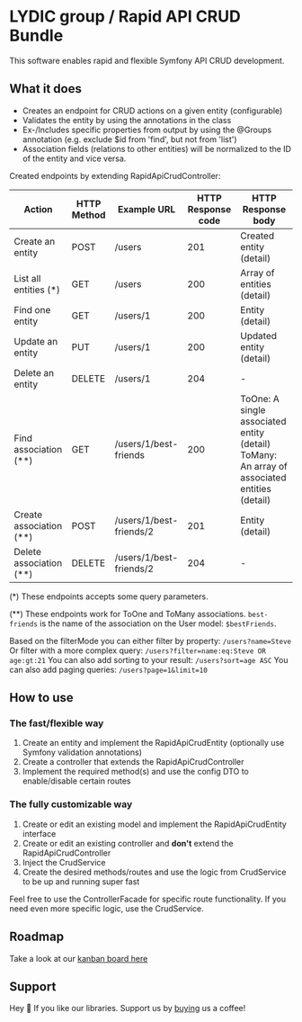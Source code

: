 # LYDIC group / Rapid API CRUD Bundle
This software enables rapid and flexible Symfony API CRUD development.

## What it does
- Creates an endpoint for CRUD actions on a given entity (configurable)
- Validates the entity by using the annotations in the class
- Ex-/Includes specific properties from output by using the @Groups annotation (e.g. exclude $id from 'find', but not from 'list')
- Association fields (relations to other entities) will be normalized to the ID of the entity and vice versa.

Created endpoints by extending RapidApiCrudController:

| Action                  | HTTP Method | Example URL               | HTTP Response code   | HTTP Response body                                                                                 |
|-------------------------|-------------|---------------------------|----------------------|----------------------------------------------------------------------------------------------------|
| Create an entity        | POST        | /users                    | 201                  | Created entity (detail)                                                                            |
| List all entities  (*)  | GET         | /users                    | 200                  | Array of entities (detail)                                                                         |
| Find one entity         | GET         | /users/1                  | 200                  | Entity (detail)                                                                                    |
| Update an entity        | PUT         | /users/1                  | 200                  | Updated entity (detail)                                                                            |
| Delete an entity        | DELETE      | /users/1                  | 204                  | -                                                                                                  |
| Find association   (**) | GET         | /users/1/best-friends     | 200                  | ToOne: A single associated entity (detail) <br />ToMany: An array of associated entities (detail)  |
| Create association (**) | POST        | /users/1/best-friends/2   | 201                  | Entity (detail)                                                                                    |
| Delete association (**) | DELETE      | /users/1/best-friends/2   | 204                  | -                                                                                                  |


(*) These endpoints accepts some query parameters.

(\*\*) These endpoints work for ToOne and ToMany associations. `best-friends` is the name of the association on the User model: `$bestFriends`.

Based on the filterMode you can either filter by property: `/users?name=Steve`
Or filter with a more complex query: `/users?filter=name:eq:Steve OR age:gt:21`
You can also add sorting to your result: `/users?sort=age ASC` 
You can also add paging queries: `/users?page=1&limit=10`

## How to use

### The fast/flexible way
1. Create an entity and implement the RapidApiCrudEntity (optionally use Symfony validation annotations)
2. Create a controller that extends the RapidApiCrudController
3. Implement the required method(s) and use the config DTO to enable/disable certain routes

### The fully customizable way
1. Create or edit an existing model and implement the RapidApiCrudEntity interface
2. Create or edit an existing controller and **don't** extend the RapidApiCrudController
3. Inject the CrudService
4. Create the desired methods/routes and use the logic from CrudService to be up and running super fast

Feel free to use the ControllerFacade for specific route functionality.
If you need even more specific logic, use the CrudService.

## Roadmap
Take a look at our [kanban board here](https://github.com/LYDIC-GROUP/rapid-api-crud-bundle/projects/1)

## Support
Hey 👋 If you like our libraries. Support us by  [buying](https://www.buymeacoffee.com/LYDICGROUP) us a coffee!
